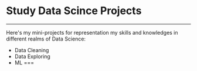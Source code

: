 # Study Data Scince Projects
---
Here's my mini-projects for representation my skills and knowledges in different realms of Data Science:
- Data Cleaning
- Data Exploring
- ML
===
